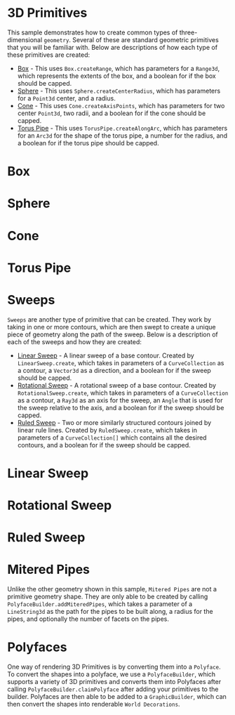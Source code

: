 # 3D Primitives

This sample demonstrates how to create common types of three-dimensional `geometry`. Several of these are standard geometric primitives that you will be familiar with. Below are descriptions of how each type of these primitives are created:

- [Box](/?step=BOX) \- This uses `Box.createRange`, which has parameters for a `Range3d`, which represents the extents of the box, and a boolean for if the box should be capped.
- [Sphere](/?step=SPHERE) \- This uses `Sphere.createCenterRadius`, which has parameters for a `Point3d` center, and a radius.
- [Cone](/?step=CONE) \- This uses `Cone.createAxisPoints`, which has parameters for two center `Point3d`, two radii, and a boolean for if the cone should be capped.
- [Torus Pipe](/?step=TORUSPIPE) \- This uses `TorusPipe.createAlongArc`, which has parameters for an `Arc3d` for the shape of the torus pipe, a number for the radius, and a boolean for if the torus pipe should be capped.

[_metadata_:annotation]:- "GEOMETRY3D"

# Box
[_metadata_:minor]:- "true"
[_metadata_:annotation]:- "BOX"

# Sphere
[_metadata_:minor]:- "true"
[_metadata_:annotation]:- "SPHERE"

# Cone
[_metadata_:minor]:- "true"
[_metadata_:annotation]:- "CONE"

# Torus Pipe
[_metadata_:minor]:- "true"
[_metadata_:annotation]:- "TORUSPIPE"

# Sweeps

`Sweeps` are another type of primitive that can be created. They work by taking in one or more contours, which are then swept to create a unique piece of geometry along the path of the sweep. Below is a description of each of the sweeps and how they are created:

- [Linear Sweep](/?step=LINEARSWEEP) \- A linear sweep of a base contour. Created by `LinearSweep.create`, which takes in parameters of a `CurveCollection` as a contour, a `Vector3d` as a direction, and a boolean for if the sweep should be capped.
- [Rotational Sweep](/?step=ROTATIONALSWEEP) \- A rotational sweep of a base contour. Created by `RotationalSweep.create`, which takes in parameters of a `CurveCollection` as a contour, a `Ray3d` as an axis for the sweep, an `Angle` that is used for the sweep relative to the axis, and a boolean for if the sweep should be capped.
- [Ruled Sweep](/?step=RULEDSWEEP) \- Two or more similarly structured contours joined by linear rule lines. Created by `RuledSweep.create`, which takes in parameters of a `CurveCollection[]` which contains all the desired contours, and a boolean for if the sweep should be capped.


[_metadata_:annotation]:- "SWEEPS"

# Linear Sweep
[_metadata_:minor]:- "true"
[_metadata_:annotation]:- "LINEARSWEEP"

# Rotational Sweep
[_metadata_:minor]:- "true"
[_metadata_:annotation]:- "ROTATIONALSWEEP"

# Ruled Sweep
[_metadata_:minor]:- "true"
[_metadata_:annotation]:- "RULEDSWEEP"


# Mitered Pipes

Unlike the other geometry shown in this sample, `Mitered Pipes` are not a primitive geometry shape. They are only able to be created by calling `PolyfaceBuilder.addMiteredPipes`, which takes a parameter of a `LineString3d` as the path for the pipes to be built along, a radius for the pipes, and optionally the number of facets on the pipes.

[_metadata_:annotation]:- "MITEREDPIPES"


# Polyfaces

One way of rendering 3D Primitives is by converting them into a `Polyface`. To convert the shapes into a polyface, we use a `PolyfaceBuilder`, which supports a variety of 3D primitives and converts them into Polyfaces after calling `PolyfaceBuilder.claimPolyface` after adding your primitives to the builder. Polyfaces are then able to be added to a `GraphicBuilder`, which can then convert the shapes into renderable `World Decorations`.

[_metadata_:annotation]:- "POLYFACES"
